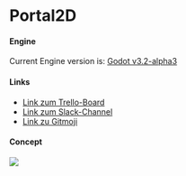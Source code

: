 # Portal2D

#### Engine

Current Engine version is: [Godot v3.2-alpha3](https://downloads.tuxfamily.org/godotengine/3.2/alpha3/)

#### Links

* [Link zum Trello-Board](https://www.google.com)
* [Link zum Slack-Channel](https://beuth-projekt-ws19.slack.com/messages/CPDPXGGKF/)
* [Link zu Gitmoji](https://gitmoji.carloscuesta.me/)

#### Concept

[![](https://img.shields.io/badge/click%20here%20for-concept-blue)](https://gitlab.beuth-hochschule.de/s77611/portal2d/blob/master/concept/README.md)